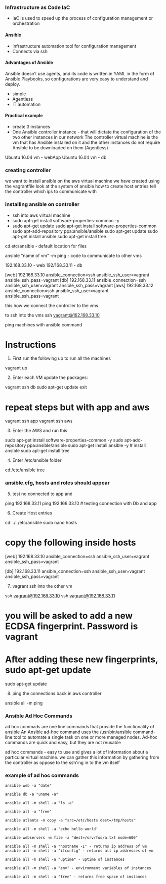 ### Infrastructure as Code IaC
- IaC is used to speed up the process of configuration management or orchestration
#### Ansible
- Infrastructure automation tool for configuration management
- Connects via ssh

#### Advantages of Ansible
Ansible doesn’t use agents, and its code is written in YAML in the form of Ansible Playbooks, so configurations are very easy to understand and deploy.

- simple
- Agentless
- IT automation

#### Practical example
- create 3 instances
- One Ansible controller instance - that will dictate the configuration of the two other instances in our network
The controller virtual machine is the vm that has Ansible installed on it and the other instances do not require Ansible to be downloaded on them (Agentless)

Ubuntu 16.04 vm - webApp
Ubuntu 16.04 vm - db

### creating controller 
we want to install ansible on the aws virtual machine we have created using the vagrantfile
look at the system of ansible 
how to create host entries tell the controller which ips to communicate with 

### installing ansible on controller 
- ssh into aws virtual machine 
- sudo apt-get install software-properties-common -y
- sudo apt-get update
	sudo apt-get install software-properties-common
	sudo apt-add-repository ppa:ansible/ansible
	sudo apt-get update
	sudo apt-get install ansible
sudo apt-get install tree

cd etc/ansible - default location for files 

ansible "name of vm" -m ping - code to communicate to other vms 

192.168.33.10 - web
192/168.33.11 - db 

[web]
192.168.33.10 ansible_connection=ssh ansible_ssh_user=vagrant ansible_ssh_pass=vagrant
[db]
192.168.33.11 ansible_connection=ssh ansible_ssh_user=vagrant ansible_ssh_pass=vagrant
[aws]
192.168.33.12 ansible_connection=ssh ansible_ssh_user=vagrant ansible_ssh_pass=vagrant


this how we connect the controller to the vms 

to ssh into the vms 
ssh vagrant@192.168.33.10

ping machines with ansible command

# Instructions 

1) First run the following up to run all the machines


vagrant up 


2) Enter each VM update the packages:


vagrant ssh db
sudo apt-get update
exit

# repeat steps but with app and aws 
vagrant ssh app 
vagrant ssh aws 


3) Enter the AWS and run this



sudo apt-get install software-properties-common -y
sudo apt-add-repository ppa:ansible/ansible
sudo apt-get install ansible -y # install ansible 
sudo apt-get install tree


4) Enter /etc/ansible folder


cd /etc/ansible tree 
### ansible.cfg, hosts and roles should appear
 

5) test no connected to app and 


ping 192.168.33.11
ping 192.168.33.10 # testing connection with Db and app


6) Create Host entries 


cd ../../etc/ansible 
sudo nano hosts

# copy the following inside hosts
[web]
192.168.33.10 ansible_connection=ssh ansible_ssh_user=vagrant ansible_ssh_pass=vagrant

[db]
192.168.33.11 ansible_connection=ssh ansible_ssh_user=vagrant ansible_ssh_pass=vagrant




7) vagrant ssh into the other vm


ssh vagrant@192.168.33.10
ssh vagrant@192.168.33.11

# you will be asked to add a new ECDSA fingerprint. Password is vagrant 
# After adding these new fingerprints, sudo apt-get update
sudo apt-get update 



8) ping the connections back in aws controller

ansible all -m ping


### Ansible Ad Hoc Commands 
ad hoc commads are one line commands that provide the functionality of ansible 
An Ansible ad-hoc command uses the /usr/bin/ansible command-line tool to automate a single task on one or more managed nodes. Ad-hoc commands are quick and easy, but they are not reusable

ad hoc commands - easy to use and gives a lot of information about a particular virtual machine. we can gather this information by gathering from the controller as oppose to the ssh'ing in to the vm itself 


### example of ad hoc commands

```
ansible web -a "date"

ansible db -a "uname -a"

ansible all -m shell -a "ls -a"

ansible all -a "free"

ansible atlanta -m copy -a "src=/etc/hosts dest=/tmp/hosts"

ansible all -m shell -a 'echo hello world'

ansible webservers -m file -a "dest=/srv/foo/a.txt mode=600"

ansible all -m shell -a "hostname -I" - returns ip address of vm
ansible all -m shell -a "ifconfig" - returns all ip addresses of vm

ansible all -m shell -a "uptime" - uptime of instances

ansible all -m shell -a "env" - environment variables of instances

ansible all -m shell -a "free" - returns free space of instances 

```
